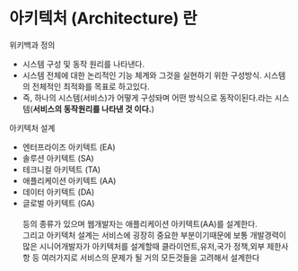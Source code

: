 # 아키텍처 (Architecture) 란

위키백과 정의
- 시스템 구성 및 동작 원리를 나타낸다.
- 시스템 전체에 대한 논리적인 기능 체계와 그것을 실현하기 위한 구성방식. 시스템의 전체적인 최적화를 목표로 하고있다.
- 즉, 하나의 시스템(서비스)가 어떻게 구성돠며 어떤 방식으로 동작이된다.라는 시스템(**서비스의 동작원리를 나타낸 것 이다.**)

아키텍처 설계
- 엔터프라이즈 아키텍트 (EA)
- 솔루션 아키텍트 (SA)
- 테크니컬 아키텍트 (TA)
- 애플리케이션 아키텍트 (AA)
- 데이터 아키텍트 (DA)
- 글로벌 아키텍트 (GA)
<br> <br>
등의 종류가 있으며 웹개발자는 애플리케이션 아키텍트(AA)를 설계한다.<br>
그리고 아키텍처 설계는 서비스에 굉장히 중요한 부분이기때문에 보통 개발경력이 많은 시니어개발자가 아키텍처를 설계할때 클라이언트,유저,국가 정책,외부 제한사항 등 여러가지로 서비스의 문제가 될 거의 모든것들을 고려해서 설계한다 
